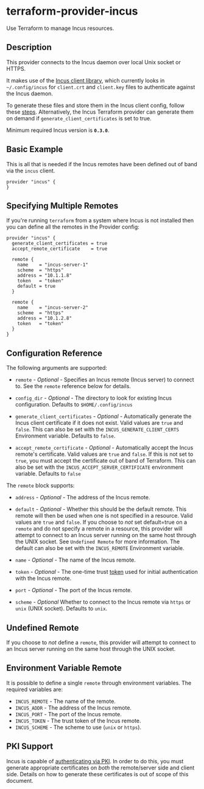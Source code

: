 # terraform-provider-incus

Use Terraform to manage Incus resources.

## Description

This provider connects to the Incus daemon over local Unix socket or HTTPS.

It makes use of the [Incus client library](https://github.com/lxc/incus), which
currently looks in `~/.config/incus` for `client.crt`
and `client.key` files to authenticate against the Incus daemon.

To generate these files and store them in the Incus client config, follow these
[steps](https://linuxcontainers.org/incus/docs/main/howto/server_expose/#authenticate-with-the-incus-server).
Alternatively, the Incus Terraform provider can generate them on demand if
`generate_client_certificates` is set to true.

Minimum required Incus version is **`0.3.0`**.

## Basic Example

This is all that is needed if the Incus remotes have been defined out of band via
the `incus` client.

```hcl
provider "incus" {
}
```

## Specifying Multiple Remotes

If you're running `terraform` from a system where Incus is not installed then you
can define all the remotes in the Provider config:

```hcl
provider "incus" {
  generate_client_certificates = true
  accept_remote_certificate    = true

  remote {
    name    = "incus-server-1"
    scheme  = "https"
    address = "10.1.1.8"
    token   = "token"
    default = true
  }

  remote {
    name    = "incus-server-2"
    scheme  = "https"
    address = "10.1.2.8"
    token   = "token"
  }
}
```

## Configuration Reference

The following arguments are supported:

* `remote` - *Optional* - Specifies an Incus remote (Incus server) to connect
	to. See the `remote` reference below for details.

* `config_dir` - *Optional* - The directory to look for existing Incus
	configuration. Defaults to `$HOME/.config/incus`

* `generate_client_certificates` - *Optional* - Automatically generate the Incus
	client certificate if it does not exist. Valid values are `true` and `false`.
	This can also be set with the `INCUS_GENERATE_CLIENT_CERTS` Environment
	variable. Defaults to `false`.

* `accept_remote_certificate` - *Optional* - Automatically accept the Incus
	remote's certificate. Valid values are `true` and `false`. If this is not set
	to `true`, you must accept the certificate out of band of Terraform. This can
	also be set with the `INCUS_ACCEPT_SERVER_CERTIFICATE` environment variable.
  Defaults to `false`

The `remote` block supports:

* `address` - *Optional* - The address of the Incus remote.

* `default` - *Optional* - Whether this should be the default remote.
	This remote will then be used when one is not specified in a resource.
	Valid values are `true` and `false`.
	If you choose to _not_ set default=true on a `remote` and do not specify
	a remote in a resource, this provider will attempt to connect to an Incus
	server running on the same host through the UNIX socket. See `Undefined Remote`
	for more information.
	The default can also be set with the `INCUS_REMOTE` Environment variable.

* `name` - *Optional* - The name of the Incus remote.

* `token` - *Optional* - The one-time trust [token](https://linuxcontainers.org/incus/docs/main/authentication/#adding-client-certificates-using-tokens) used for initial authentication with the Incus remote.

* `port` - *Optional* - The port of the Incus remote.

* `scheme` - *Optional* Whether to connect to the Incus remote via `https` or
	`unix` (UNIX socket). Defaults to `unix`.

## Undefined Remote

If you choose to _not_ define a `remote`, this provider will attempt
to connect to an Incus server running on the same host through the UNIX
socket.

## Environment Variable Remote

It is possible to define a single `remote` through environment variables.
The required variables are:

* `INCUS_REMOTE` - The name of the remote.
* `INCUS_ADDR` - The address of the Incus remote.
* `INCUS_PORT` - The port of the Incus remote.
* `INCUS_TOKEN` - The trust token of the Incus remote.
* `INCUS_SCHEME` - The scheme to use (`unix` or `https`).

## PKI Support

Incus is capable of [authenticating via PKI](https://linuxcontainers.org/incus/docs/main/authentication/#using-a-pki-system). In order to do this, you must
generate appropriate certificates on _both_ the remote/server side and client
side. Details on how to generate these certificates is out of scope of this
document.
